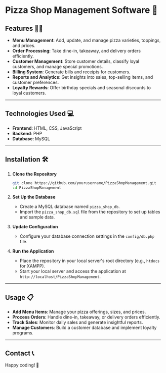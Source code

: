 # Pizza Shop Management Software 🍕

## Features 🍕✨

- **Menu Management**: Add, update, and manage pizza varieties, toppings, and prices.  
- **Order Processing**: Take dine-in, takeaway, and delivery orders efficiently.  
- **Customer Management**: Store customer details, classify loyal customers, and manage special promotions.  
- **Billing System**: Generate bills and receipts for customers.  
- **Reports and Analytics**: Get insights into sales, top-selling items, and customer preferences.  
- **Loyalty Rewards**: Offer birthday specials and seasonal discounts to loyal customers.  

---

## Technologies Used 💻

- **Frontend**: HTML, CSS, JavaScript  
- **Backend**: PHP  
- **Database**: MySQL  

---

## Installation 🛠️

1. **Clone the Repository**  
   ```bash
   git clone https://github.com/yourusername/PizzaShopManagement.git
   cd PizzaShopManagement
   ```

2. **Set Up the Database**  
   - Create a MySQL database named `pizza_shop_db`.  
   - Import the `pizza_shop_db.sql` file from the repository to set up tables and sample data.  

3. **Update Configuration**  
   - Configure your database connection settings in the `config/db.php` file.  

4. **Run the Application**  
   - Place the repository in your local server's root directory (e.g., `htdocs` for XAMPP).  
   - Start your local server and access the application at `http://localhost/PizzaShopManagement`.  
---

## Usage 📋

- **Add Menu Items**: Manage your pizza offerings, sizes, and prices.  
- **Process Orders**: Handle dine-in, takeaway, or delivery orders efficiently.  
- **Track Sales**: Monitor daily sales and generate insightful reports.  
- **Manage Customers**: Build a customer database and implement loyalty programs.  

--- 


## Contact 📞

Happy coding! 🎉
